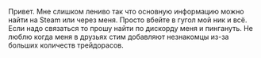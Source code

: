 Привет. Мне слишком лениво так что основную информацию можно найти на Steam или через меня.
Просто вбейте в гугол мой ник и всё. Если надо связаться то прошу найти по дискорду меня и пингануть.
Не люблю когда меня в друзьях стим добавляют незнакомцы из-за больших количеств трейдорасов.

<!---
BeebBeebBoob/BeebBeebBoob is a ✨ special ✨ repository because its `README.md` (this file) appears on your GitHub profile.
You can click the Preview link to take a look at your changes.
--->
